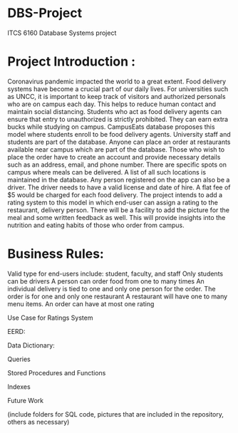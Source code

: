 # DBS-Project
ITCS 6160 Database Systems project

# Project Introduction :
Coronavirus pandemic impacted the world to a great extent. Food delivery systems have become a crucial part of our daily lives. For universities such as UNCC, it is important to keep track of visitors and authorized personals who are on campus each day. This helps to reduce human contact and maintain social distancing. 	Students who act as food delivery agents can ensure that entry to unauthorized is strictly prohibited. They can earn extra bucks while studying on campus. CampusEats database proposes this model where students enroll to be food delivery agents. University staff and students are part of the database. Anyone can place an order at restaurants available near campus which are part of the database. Those who wish to place the order have to create an account and provide necessary details such as an address, email, and phone number. There are specific spots on campus where meals can be delivered. A list of all such locations is maintained in the database. Any person registered on the app can also be a driver. The driver needs to have a valid license and date of hire. A flat fee of $5 would be charged for each food delivery. 
The project intends to add a rating system to this model in which end-user can assign a rating to the restaurant, delivery person. There will be a facility to add the picture for the meal and some written feedback as well. This will provide insights into the nutrition and eating habits of those who order from campus. 

# Business Rules:
Valid type for end-users include: student, faculty, and staff
Only students can be drivers
A person can order food from one to many times
An individual delivery is tied to one and only one person for the order. 
The order is for one and only one restaurant
A restaurant will have one to many menu items.
An order can have at most one rating


Use Case for Ratings System

EERD: 

Data Dictionary:

Queries

Stored Procedures and Functions

Indexes

Future Work

(include folders for SQL code, pictures that are included in the repository, others as necessary)


